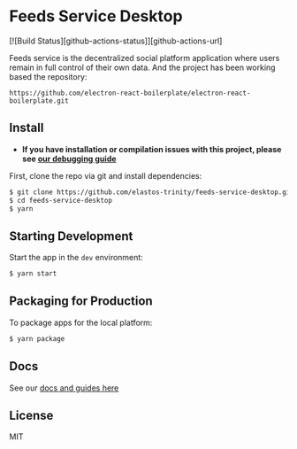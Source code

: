 # Feeds Service Desktop

[![Build Status][github-actions-status]][github-actions-url]

Feeds service is the decentralized social platform application where users remain in full control of their own data. And the project has been working based the repository:

```
https://github.com/electron-react-boilerplate/electron-react-boilerplate.git
```

## Install

- **If you have installation or compilation issues with this project, please see [our debugging guide](https://github.com/electron-react-boilerplate/electron-react-boilerplate/issues/400)**

First, clone the repo via git and install dependencies:

```bash
$ git clone https://github.com/elastos-trinity/feeds-service-desktop.git
$ cd feeds-service-desktop
$ yarn
```

## Starting Development

Start the app in the `dev` environment:

```bash
$ yarn start
```

## Packaging for Production

To package apps for the local platform:

```bash
$ yarn package
```

## Docs

See our [docs and guides here](https://electron-react-boilerplate.js.org/docs/installation)

## License

MIT
